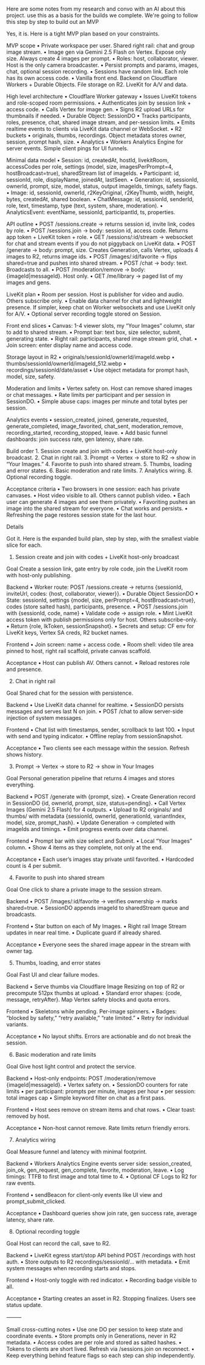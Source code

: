 Here are some notes from my research and convo with an AI about this project. use this as a basis for the builds we complete. We're going to follow this step by step to build out an MVP

Yes, it is. Here is a tight MVP plan based on your constraints.

MVP scope
	•	Private workspace per user. Shared right rail: chat and group image stream.
	•	Image gen via Gemini 2.5 Flash on Vertex. Expose only size. Always create 4 images per prompt.
	•	Roles: host, collaborator, viewer. Host is the only camera broadcaster.
	•	Persist prompts and params, images, chat, optional session recording.
	•	Sessions have random link. Each role has its own access code.
	•	Vanilla front end. Backend on Cloudflare Workers + Durable Objects. File storage on R2. LiveKit for A/V and data.

High level architecture
	•	Cloudflare Worker gateway
	•	Issues LiveKit tokens and role-scoped room permissions.
	•	Authenticates join by session link + access code.
	•	Calls Vertex for image gen.
	•	Signs R2 upload URLs for thumbnails if needed.
	•	Durable Object: SessionDO
	•	Tracks participants, roles, presence, chat, shared image stream, and per-session limits.
	•	Emits realtime events to clients via LiveKit data channel or WebSocket.
	•	R2 buckets
	•	originals, thumbs, recordings. Object metadata stores owner, session, prompt hash, size.
	•	Analytics
	•	Workers Analytics Engine for server events. Simple client pings for UI funnels.

Minimal data model
	•	Session: id, createdAt, hostId, livekitRoom, accessCodes per role, settings (model, size, imagesPerPrompt=4, hostBroadcast=true), sharedStream list of imageIds.
	•	Participant: id, sessionId, role, displayName, joinedAt, lastSeen.
	•	Generation: id, sessionId, ownerId, prompt, size, model, status, output imageIds, timings, safety flags.
	•	Image: id, sessionId, ownerId, r2KeyOriginal, r2KeyThumb, width, height, bytes, createdAt, shared boolean.
	•	ChatMessage: id, sessionId, senderId, role, text, timestamp, type (text, system, share, moderation).
	•	AnalyticsEvent: eventName, sessionId, participantId, ts, properties.

API outline
	•	POST /sessions.create → returns session id, invite link, codes by role.
	•	POST /sessions.join → body: session id, access code. Returns app token + LiveKit token + role.
	•	GET /sessions/:id/stream → websocket for chat and stream events if you do not piggyback on LiveKit data.
	•	POST /generate → body: prompt, size. Creates Generation, calls Vertex, uploads 4 images to R2, returns image ids.
	•	POST /images/:id/favorite → flips shared=true and pushes into shared stream.
	•	POST /chat → body: text. Broadcasts to all.
	•	POST /moderation/remove → body: {imageId|messageId}. Host only.
	•	GET /me/library → paged list of my images and gens.

LiveKit plan
	•	Room per session. Host is publisher for video and audio. Others subscribe only.
	•	Enable data channel for chat and lightweight presence. If simpler, keep chat on Worker websockets and use LiveKit only for A/V.
	•	Optional server recording toggle stored on Session.

Front end slices
	•	Canvas: 1-4 viewer slots, my “Your Images” column, star to add to shared stream.
	•	Prompt bar: text box, size selector, submit, generating state.
	•	Right rail: participants, shared image stream grid, chat.
	•	Join screen: enter display name and access code.

Storage layout in R2
	•	originals/sessionId/ownerId/imageId.webp
	•	thumbs/sessionId/ownerId/imageId_512.webp
	•	recordings/sessionId/date/asset
	•	Use object metadata for prompt hash, model, size, safety.

Moderation and limits
	•	Vertex safety on. Host can remove shared images or chat messages.
	•	Rate limits per participant and per session in SessionDO.
	•	Simple abuse caps: images per minute and total bytes per session.

Analytics events
	•	session_created, joined, generate_requested, generate_completed, image_favorited, chat_sent, moderation_remove, recording_started, recording_stopped, leave.
	•	Add basic funnel dashboards: join success rate, gen latency, share rate.

Build order
	1.	Session create and join with codes + LiveKit host-only broadcast.
	2.	Chat in right rail.
	3.	Prompt → Vertex → store to R2 → show in “Your Images.”
	4.	Favorite to push into shared stream.
	5.	Thumbs, loading and error states.
	6.	Basic moderation and rate limits.
	7.	Analytics wiring.
	8.	Optional recording toggle.

Acceptance criteria
	•	Two browsers in one session: each has private canvases.
	•	Host video visible to all. Others cannot publish video.
	•	Each user can generate 4 images and see them privately.
	•	Favoriting pushes an image into the shared stream for everyone.
	•	Chat works and persists.
	•	Refreshing the page restores session state for the last hour.



Details



Got it. Here is the expanded build plan, step by step, with the smallest viable slice for each.

1) Session create and join with codes + LiveKit host-only broadcast

Goal
Create a session link, gate entry by role code, join the LiveKit room with host-only publishing.

Backend
	•	Worker route: POST /sessions.create → returns {sessionId, inviteUrl, codes: {host, collaborator, viewer}}.
	•	Durable Object SessionDO
	•	State: sessionId, settings {model, size, perPrompt=4, hostBroadcast=true}, codes (store salted hash), participants, presence.
	•	POST /sessions.join with {sessionId, code, name}
	•	Validate code → assign role.
	•	Mint LiveKit access token with publish permissions only for host. Others subscribe-only.
	•	Return {role, lkToken, sessionSnapshot}.
	•	Secrets and setup: CF env for LiveKit keys, Vertex SA creds, R2 bucket names.

Frontend
	•	Join screen: name + access code.
	•	Room shell: video tile area pinned to host, right rail scaffold, private canvas scaffold.

Acceptance
	•	Host can publish AV. Others cannot.
	•	Reload restores role and presence.

2) Chat in right rail

Goal
Shared chat for the session with persistence.

Backend
	•	Use LiveKit data channel for realtime.
	•	SessionDO persists messages and serves last N on join.
	•	POST /chat to allow server-side injection of system messages.

Frontend
	•	Chat list with timestamps, sender, scrollback to last 100.
	•	Input with send and typing indicator.
	•	Offline replay from sessionSnapshot.

Acceptance
	•	Two clients see each message within the session. Refresh shows history.

3) Prompt → Vertex → store to R2 → show in Your Images

Goal
Personal generation pipeline that returns 4 images and stores everything.

Backend
	•	POST /generate with {prompt, size}.
	•	Create Generation record in SessionDO {id, ownerId, prompt, size, status=pending}.
	•	Call Vertex Images (Gemini 2.5 Flash) for 4 outputs.
	•	Upload to R2 originals/ and thumbs/ with metadata {sessionId, ownerId, generationId, variantIndex, model, size, prompt_hash}.
	•	Update Generation → completed with imageIds and timings.
	•	Emit progress events over data channel.

Frontend
	•	Prompt bar with size select and Submit.
	•	Local “Your Images” column.
	•	Show 4 items as they complete, not only at the end.

Acceptance
	•	Each user’s images stay private until favorited.
	•	Hardcoded count is 4 per submit.

4) Favorite to push into shared stream

Goal
One click to share a private image to the session stream.

Backend
	•	POST /images/:id/favorite → verifies ownership → marks shared=true.
	•	SessionDO appends imageId to sharedStream queue and broadcasts.

Frontend
	•	Star button on each of My Images.
	•	Right rail Image Stream updates in near real time.
	•	Duplicate guard if already shared.

Acceptance
	•	Everyone sees the shared image appear in the stream with owner tag.

5) Thumbs, loading, and error states

Goal
Fast UI and clear failure modes.

Backend
	•	Serve thumbs via Cloudflare Image Resizing on top of R2 or precompute 512px thumbs at upload.
	•	Standard error shapes: {code, message, retryAfter}. Map Vertex safety blocks and quota errors.

Frontend
	•	Skeletons while pending. Per-image spinners.
	•	Badges: “blocked by safety,” “retry available,” “rate limited.”
	•	Retry for individual variants.

Acceptance
	•	No layout shifts. Errors are actionable and do not break the session.

6) Basic moderation and rate limits

Goal
Give host light control and protect the service.

Backend
	•	Host-only endpoints: POST /moderation/remove {imageId|messageId}.
	•	Vertex safety on.
	•	SessionDO counters for rate limits
	•	per participant: prompts per minute, images per hour
	•	per session: total images cap
	•	Simple keyword filter on chat as a first pass.

Frontend
	•	Host sees remove on stream items and chat rows.
	•	Clear toast: removed by host.

Acceptance
	•	Non-host cannot remove. Rate limits return friendly errors.

7) Analytics wiring

Goal
Measure funnel and latency with minimal footprint.

Backend
	•	Workers Analytics Engine events server side: session_created, join_ok, gen_request, gen_complete, favorite, moderation, leave.
	•	Log timings: TTFB to first image and total time to 4.
	•	Optional CF Logs to R2 for raw events.

Frontend
	•	sendBeacon for client-only events like UI view and prompt_submit_clicked.

Acceptance
	•	Dashboard queries show join rate, gen success rate, average latency, share rate.

8) Optional recording toggle

Goal
Host can record the call, save to R2.

Backend
	•	LiveKit egress start/stop API behind POST /recordings with host auth.
	•	Store outputs to R2 recordings/sessionId/… with metadata.
	•	Emit system messages when recording starts and stops.

Frontend
	•	Host-only toggle with red indicator.
	•	Recording badge visible to all.

Acceptance
	•	Starting creates an asset in R2. Stopping finalizes. Users see status update.

⸻

Small cross-cutting notes
	•	Use one DO per session to keep state and coordinate events.
	•	Store prompts only in Generations, never in R2 metadata.
	•	Access codes are per role and stored as salted hashes.
	•	Tokens to clients are short lived. Refresh via /sessions.join on reconnect.
	•	Keep everything behind feature flags so each step can ship independently.
